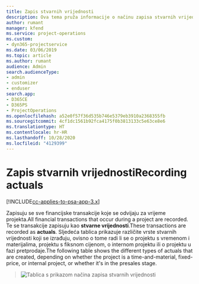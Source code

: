 ```yaml
---
title: Zapis stvarnih vrijednosti
description: Ova tema pruža informacije o načinu zapisa stvarnih vrijednosti.
author: rumant
manager: kfend
ms.service: project-operations
ms.custom:
- dyn365-projectservice
ms.date: 03/06/2019
ms.topic: article
ms.author: rumant
audience: Admin
search.audienceType:
- admin
- customizer
- enduser
search.app:
- D365CE
- D365PS
- ProjectOperations
ms.openlocfilehash: a52e0f57f36d535b746e5379eb3910a2368355fb
ms.sourcegitcommit: 4cf1dc1561b92fca4175f0b3813133c5e63ce8e6
ms.translationtype: HT
ms.contentlocale: hr-HR
ms.lasthandoff: 10/28/2020
ms.locfileid: "4129399"
---
```

# <a name="recording-actuals"></a><span data-ttu-id="284bc-103">Zapis stvarnih vrijednosti</span><span class="sxs-lookup"><span data-stu-id="284bc-103">Recording actuals</span></span> 

[!INCLUDE[cc-applies-to-psa-app-3.x](../includes/cc-applies-to-psa-app-3x.md)]

<span data-ttu-id="284bc-104">Zapisuju se sve financijske transakcije koje se odvijaju za vrijeme projekta.</span><span class="sxs-lookup"><span data-stu-id="284bc-104">All financial transactions that occur during a project are recorded.</span></span> <span data-ttu-id="284bc-105">Te se transakcije zapisuju kao **stvarne vrijednosti**.</span><span class="sxs-lookup"><span data-stu-id="284bc-105">These transactions are recorded as **actuals**.</span></span> <span data-ttu-id="284bc-106">Sljedeća tablica prikazuje različite vrste stvarnih vrijednosti koji se izrađuju, ovisno o tome radi li se o projektu s vremenom i materijalima, projektu s fiksnom cijenom, o internom projektu ili o projektu u fazi pretprodaje.</span><span class="sxs-lookup"><span data-stu-id="284bc-106">The following table shows the different types of actuals that are created, depending on whether the project is a time-and-material, fixed-price, or internal project, or whether it's in the presales stage.</span></span>

> ![Tablica s prikazom načina zapisa stvarnih vrijednosti](media/advanced-table2.png)
